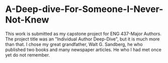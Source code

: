 # A-Deep-dive-For-Someone-I-Never-Not-Knew
This work is submitted as my capstone project for ENG 437-Major Authors. The project title was an "Individual Author Deep-Dive", but it is much more than that. I chose my great grandfather, Walt G. Sandberg, he who published two books and many newspaper articles. He who I had met once yet do not remember. 
